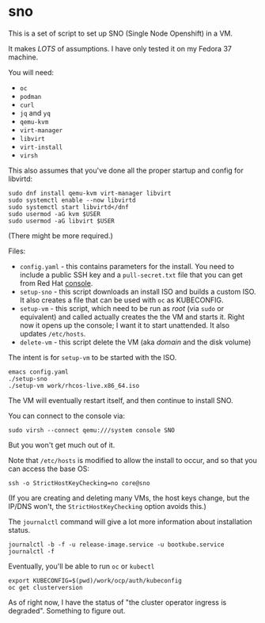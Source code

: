 # sno

This is a set of script to set up SNO (Single Node Openshift) in a VM.

It makes _LOTS_ of assumptions. I have only tested it on my Fedora 37 machine.

You will need:
* `oc`
* `podman`
* `curl`
* `jq` and `yq`
* `qemu-kvm`
* `virt-manager`
* `libvirt`
* `virt-install`
* `virsh`

This also assumes that you've done all the proper startup and config for libvirtd:
```
sudo dnf install qemu-kvm virt-manager libvirt
sudo systemctl enable --now libvirtd
sudo systemctl start libvirtd</dnf
sudo usermod -aG kvm $USER
sudo usermod -aG libvirt $USER
```
(There might be more required.)

Files:

* `config.yaml` - this contains parameters for the install. You need to include a public SSH key and a `pull-secret.txt` file that you can get from Red Hat [console](https://console.redhat.com/openshift/install/pull-secret).
* `setup-sno` - this script downloads an install ISO and builds a custom ISO. It also creates a file that can be used with `oc` as KUBECONFIG.
* `setup-vm` - this script, which need to be run as *root* (via `sudo` or equivalent) and called  actually creates the the VM and starts it. Right now it opens up the console; I want it to start unattended. It also updates `/etc/hosts`.
* `delete-vm` - this script delete the VM (aka _domain_ and the disk volume)

The intent is for `setup-vm` to be started with the ISO.
```
emacs config.yaml
./setup-sno
./setup-vm work/rhcos-live.x86_64.iso
```

The VM will eventually restart itself, and then continue to install SNO.

You can connect to the console via:
```
sudo virsh --connect qemu:///system console SNO
```
But you won't get much out of it.

Note that `/etc/hosts` is modified to allow the install to occur, and so that you can access the base OS:
```
ssh -o StrictHostKeyChecking=no core@sno
```
(If you are creating and deleting many VMs, the host keys change, but the IP/DNS won't, the `StrictHostKeyChecking` option avoids this.)

The `journalctl` command will give a lot more information about installation status.
```
journalctl -b -f -u release-image.service -u bootkube.service
journalctl -f
```

Eventually, you'll be able to run `oc` or `kubectl`
```
export KUBECONFIG=$(pwd)/work/ocp/auth/kubeconfig
oc get clusterversion
```

As of right now, I have the status of "the cluster operator ingress is degraded". Something to figure out.
